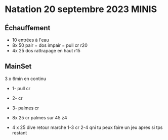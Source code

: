 # Natation 20 septembre 2023 MINIS

## Échauffement
* 10 entrées à l'eau
*  8x 50 pair = dos impair = pull cr r20
*  4x 25 dos rattrapage en haut r15
## MainSet
 3 x 6min en continu
* 1- pull cr
* 2- cr 
* 3- palmes cr

* 8x 25 cr palmes sur 45 z4
* 4 x 25 dive retour marche 1-3 cr 2-4 qni
 tu peux faire un jeu apres si tps restant 

